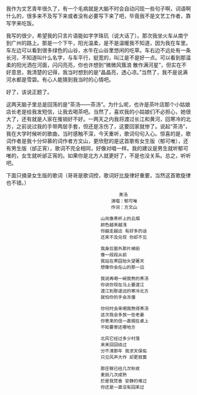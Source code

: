 我作为文艺青年很久了，有一个毛病就是大脑不时会自动闪现一些句子啊，词语啊什么的，很多来不及写下来或者没有必要写下来了吧，毕竟我不是文艺工作者，靠写字来吃饭。

我写的很少，希望我的只言片语能如字字珠玑（说大话了）。那次我坐火车从南宁到广州的路上。那是一个下午，阳光温柔，是不是温暖我不知道，因为我在车里。车左边可以看到很多绿色的山谷，水牛在山谷里悠闲的吃草。车右边不远处有一条长河，不知道叫什么名字，与车平行，挺宽的，叫江是不是好一点。可以看到那温柔的阳光洒在河面，闪闪亮亮，你也许想到“微微风簇浪 散作满河星”，但实在不好意思，我清楚的记得，我当时想到的是“晶晶亮，透心凉。”当然了，我不是说满河水都是雪碧。有心人能猜到我当时的心情吧。

好了，该说正题了。

这两天脑子里总是回荡的是“茶汤——茶汤”。为什么呢，也许是茶叶店那个小姑娘店长老是给我发短信，让我去喝茶吧。当然了，喜欢我的小姑娘们不必担心，她很大了，还有就是人家在推销好不好。一两天之内我将渡过长江和黄河，回寒冷的北方，之前说过我的手带两层手套，但还是冻伤了，这要回家就惨了。说起“茶汤”，我在大学时候听的歌曲，当时感触不深，今天重听，歌词句句入心。惊喜的是，歌词作者是我十分仰慕的词作者方文山，更欣慰的是这首歌有女生版（郁可唯），还有男生版（邰正宵），歌词不完全相同，好像对唱一样。我的建议是男生就听郁可唯的，女生就听邰正宵的。如果你是北方人就更好了，不是也没关系。总之，听听吧。

下面只摘录女生版的歌词（哥哥是歌词控，歌词好比旋律好重要，当然这首歌旋律也不错。）

                                               茶汤
                                            演唱：郁可唯
                                            作词：方文山 

                                        山岚像茶杯上的云烟
                                        颜色越来越浅
                                        你越走越远 有好多的话
                                        还来不及兑现 你却不见

                                        我身后窗外那片梯田
                                        像一段段从前
                                        我站在茶园抬头望著天
                                        想像你会在山的那一边

                                        我说再喝一碗我熬的茶汤
                                        你说你现在马上要渡江
                                        渡江到那遥远的寒冷北方
                                        就怕你的手会冻僵

                                        你何时会来喝我熬得茶汤
                                        这次我会多放一些老姜
                                        你寄来的信一直搁在桌上
                                        不知要寄还哪地方

                                        北风它经过多少村落
                                        来来回回绕过
                                        分不清那年 我求天保佑
                                        只见风声大作 却更寂寞

                                        那庄稼已经几次秋收
                                        麦田几次成熟
                                        於是我焚香 安静的难过
                                        你还是一直没有回来过
